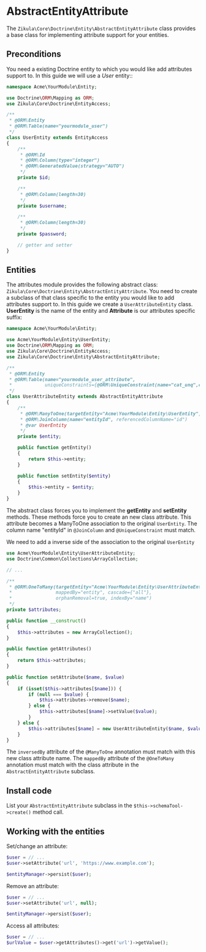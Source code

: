 # AbstractEntityAttribute

The `Zikula\Core\Doctrine\Entity\AbstractEntityAttribute` class provides a base class for implementing attribute support
for your entities.

## Preconditions

You need a existing Doctrine entity to which you would like add attributes support to.
In this guide we will use a *User* entity::

```php
namespace Acme\YourModule\Entity;

use Doctrine\ORM\Mapping as ORM;
use Zikula\Core\Doctrine\EntityAccess;

/**
 * @ORM\Entity
 * @ORM\Table(name="yourmodule_user")
 */
class UserEntity extends EntityAccess
{
    /**
     * @ORM\Id
     * @ORM\Column(type="integer")
     * @ORM\GeneratedValue(strategy="AUTO")
     */
    private $id;

    /**
     * @ORM\Column(length=30)
     */
    private $username;

    /**
     * @ORM\Column(length=30)
     */
    private $password;

    // getter and setter
}
```

## Entities

The attributes module provides the following abstract class: `Zikula\Core\Doctrine\Entity\AbstractEntityAttribute`.
You need to create a subclass of that class specific to the entity you would like
to add attributes support to. In this guide we create a `UserAttributeEntity` class.
**UserEntity** is the name of the entity and **Attribute** is our attributes specific suffix:

```php
namespace Acme\YourModule\Entity;

use Acme\YourModule\Entity\UserEntity;
use Doctrine\ORM\Mapping as ORM;
use Zikula\Core\Doctrine\EntityAccess;
use Zikula\Core\Doctrine\Entity\AbstractEntityAttribute;

/**
 * @ORM\Entity
 * @ORM\Table(name="yourmodule_user_attribute",
 *            uniqueConstraints={@ORM\UniqueConstraint(name="cat_unq",columns={"name", "entityId"})})
 */
class UserAttributeEntity extends AbstractEntityAttribute
{
    /**
     * @ORM\ManyToOne(targetEntity="Acme\YourModule\Entity\UserEntity", inversedBy="attributes")
     * @ORM\JoinColumn(name="entityId", referencedColumnName="id")
     * @var UserEntity
     */
    private $entity;

    public function getEntity()
    {
        return $this->entity;
    }

    public function setEntity($entity)
    {
        $this->entity = $entity;
    }
}
```

The abstract class forces you to implement the **getEntity** and **setEntity** methods.
These methods force you to create an new class attribute. 
This attribute becomes a ManyToOne association to the original `UserEntity`. 
The column name "entityId" in `@JoinColumn` and `@UniqueConstraint` must match.

We need to add a inverse side of the association to the original `UserEntity`

```php
use Acme\YourModule\Entity\UserAttributeEntity;
use Doctrine\Common\Collections\ArrayCollection;

// ...

/**
 * @ORM\OneToMany(targetEntity="Acme\YourModule\Entity\UserAttributeEntity", 
 *                mappedBy="entity", cascade={"all"}, 
 *                orphanRemoval=true, indexBy="name")
 */
private $attributes;

public function __construct()
{
    $this->attributes = new ArrayCollection();
}

public function getAttributes()
{
    return $this->attributes;
}

public function setAttribute($name, $value)
{
    if (isset($this->attributes[$name])) {
        if (null === $value) {
            $this->attributes->remove($name);
        } else {
            $this->attributes[$name]->setValue($value);
        }
    } else {
        $this->attributes[$name] = new UserAttributeEntity($name, $value, $this);
    }
}
```

The `inversedBy` attribute of the `@ManyToOne` annotation must match with this new class attribute name.
The `mappedBy` attribute of the `@OneToMany` annotation must match with the class attribute in 
the `AbstractEntityAttribute` subclass.

## Install code

List your `AbstractEntityAttribute` subclass in the `$this->schemaTool->create()` method call.

## Working with the entities

Set/change an attribute:

```php
$user = // ...
$user->setAttribute('url', 'https://www.example.com');

$entityManager->persist($user);
```

Remove an attribute:

```php
$user = // ...
$user->setAttribute('url', null);

$entityManager->persist($user);
```

Access all attributes:

```php
$user = // ...
$urlValue = $user->getAttributes()->get('url')->getValue();
```
